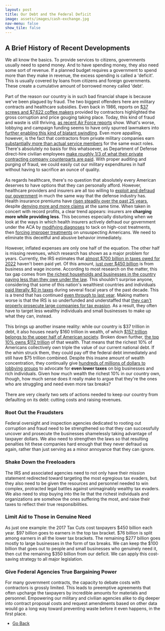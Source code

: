 ```yaml
---
layout: post
title: Our Debt and the Federal Deficit
image: assets/images/cash-exchange.jpg
nav-menu: false
show_tile: false
---
```



<!-- Content -->
<h2 id="content">A Brief History of Recent Developments</h2>

<p>We all know the basics. To provide services to citizens, governments usually need to spend money. And to have spending money, they also need some sort of revenue. If a planned budget requires a government to spend more than they make in revenue, the excess spending is called a 'deficit'. This is usually covered by loans from citizens and foreign governments. These create a cumulative amount of borrowed money called 'debt'.
	<br /><br />
  Part of the reason our country is in such bad financial shape is because we've been plagued by fraud. The two biggest offenders here are military contracts and healthcare subsidies. Even back in 1986, reports on <a href="https://www.latimes.com/archives/la-xpm-1986-07-30-vw-18804-story.html">$37 screws and $7,622 coffee makers</a> provided by contractors highlighted the gross corruption and price gouging taking place. Today, this kind of fraud and waste is still thriving, <a href="https://www.realclearinvestigations.com/articles/2024/11/11/waste_of_the_day_usaf_pays_millions_for_soap_dispensers_1071152.html">as recent Air Force reports</a> show. What's worse, lobbying and campaign funding seems to have only spurred lawmakers into <a href="https://jacobin.com/2024/05/defense-contractors-prices-national-defense-authorization">further enabling this kind of blatant swindling</a>. Even more appalling, however, is the fact that contractors from private military companies earn <a href="https://www.govexec.com/management/2001/07/army-contractors-earn-higher-salaries-study-finds/9618/">substantially more than actual service members</a> for the same exact roles. There's absolutely no basis for this whatsoever, as Department of Defense direct-hire civilian employees <a href="https://www.pogo.org/analysis/dod-contractors-cost-nearly-3-times-more-than-dod-civilians">make roughly 1/3 of what their private contracting company counterparts are paid</a>. With proper auditing and purging of fraud, we could easily cut our military expenditures in half without having to sacrifice an ounce of quality.
	<br /><br />
  As regards healthcare, there's no question that absolutely every American deserves to have options that they can personally afford. However, healthcare providers and insurers are all too willing to <a href="https://www.nhcaa.org/tools-insights/about-health-care-fraud/the-challenge-of-health-care-fraud/">exploit and defraud our government</a> in much the same way that the defense industry has. Health insurance premiums have <a href="https://www.kff.org/report-section/ehbs-2023-section-1-cost-of-health-insurance/">risen steadily over the past 25 years</a>, despite <a href="https://www.hfma.org/fast-finance/aca-marketplace-plans-payment-denial/">denying more and more claims</a> at the same time. When taken in concert with record profits, a clear trend appears: insurers are <b>charging more while providing less</b>. This becomes especially disturbing when we look at the ways in which health insurers actively defraud our government under the ACA by <a href="https://www.wsj.com/health/healthcare/medicare-health-insurance-diagnosis-payments-b4d99a5d">modifying diagnoses</a> to tack on high-cost treatments, then <a href="https://www.propublica.org/article/health-insurance-denials-breaking-state-laws">forcing improper treatments</a> on unsuspecting Americans. We need to eliminate this deceitful and abusive behavior immediately.
	<br /><br />
  However, inflated expenses are only one half of the equation. The other half is missing revenues, which research has shown as a major problem for years. Currently, the IRS estimates that <a href="https://www.irs.gov/statistics/irs-the-tax-gap">almost $700 billion in taxes owed for 2022</a> haven't been paid yet. Of this amount, <a href="https://www.crfb.org/blogs/primer-understanding-tax-gap">just over $450 billion</a> is from business and wage income. According to most research on the matter, this tax gap comes from <a href="https://www.epi.org/publication/tcja-extensions-2025/">the richest households and businesses in the country paying less than they owe under the law</a>. This shouldn't surprise anyone, considering that some of this nation's wealthiest countries and individuals <a href="https://www.americanprogress.org/article/these-19-fortune-100-companies-paid-next-to-nothing-or-nothing-at-all-in-taxes-in-2021/">paid literally $0 in taxes</a> during several fiscal years of the past decade. This is a trend that has continued <a href="https://americansfortaxfairness.org/big-corporations-paid-shockingly-little-taxes-last-year/">even through to last year</a>. Making matters worse is that the IRS is so underfunded and understaffed that <a href="https://www.icij.org/inside-icij/2024/02/inside-the-irs-unit-taking-on-americas-millionaires-and-billionaires/">they can't properly prosecute large companies for tax evasion</a>. As a result, they often have to target less wealthy individuals and small businesses to make up what they can, instead.
	<br /><br />
  This brings up another insane reality: while our country is $37 trillion in debt, it also houses nearly $160 trillion in wealth, of which <a href="https://www.visualcapitalist.com/a-visual-breakdown-of-who-owns-americas-wealth/">$157 trillion belongs to the upper half of American society</a>. Broken down further, <a href="https://www.statista.com/chart/19635/wealth-distribution-percentiles-in-the-us/">the top 10% owns $112 trillion</a> of that wealth. That means that the richest 10% of Americans collectively own triple the value of our current national debt. If the whim struck them, they could pay off the federal debt immediately and still have $75 trillion combined. Despite this insane amount of wealth concentration, they continually give <a href="https://www.citizen.org/news/corporations-are-spending-millions-on-lobbying-to-avoid-taxes/">hundreds of millions of dollars to lobbying groups</a> to advocate for <b>even lower taxes</b> on big businesses and rich individuals. Given how much wealth the richest 10% in our country own, though, how much sense does it really make to argue that they're the ones who are struggling and need even more tax breaks?
	<br /><br />
  There are very clearly two sets of actions needed to keep our country from defaulting on its debt: cutting costs and raising revenues.</p>

<!-- Break -->
<div class="row">
	<div class="4u$ 12u$(medium)">
		<h3>Root Out the Fraudsters</h3>
		<p>Federal oversight and inspection agencies dedicated to rooting out corruption and fraud need to be strengthened so that they can successfully uncover and prosecute the businesses shamelessly taking advantage of taxpayer dollars. We also need to strengthen the laws so that resulting penalties hit these companies hard enough that they never defraud us again, rather than just serving as a minor annoyance that they can ignore.</p>
	</div>
	<div class="4u$ 12u$(small)">
		<h3>Shake Down the Freeloaders</h3>
		<p>The IRS and associated agencies need to not only have their mission statement redirected toward targeting the most egregious tax evaders, but they also need to be given the resources and personnel needed to win complex, protracted legal battles against unimaginably wealthy tax evaders. We also need to stop buying into the lie that the richest individuals and organizations are somehow the ones suffering the most, and raise their taxes to reflect their true responsibilities.</p>
	</div>
	<div class="6u$ 12u$(medium)">
		<h3>Limit Aid to Those in Genuine Need</h3>
		<p>As just one example: the 2017 Tax Cuts cost taxpayers $450 billion each year. $97 billion goes to earners in the top tax bracket. $76 billion is split among earners in all the lower tax brackets. The remaining $277 billion goes mostly to large businesses in the form of tax breaks. We can keep the $100 billion that goes out to people and small businesses who genuinely need it, then cut the remaining $350 billion from our deficit. We can apply this cost-saving strategy to all major legislation.</p>
	</div>
	<div class="4u$ 12u$(small)">
		<h3>Give Federal Agencies True Bargaining Power</h3>
		<p>For many government contracts, the capacity to debate costs with contractors is grossly limited. This leads to preemptive agreements that often upcharge the taxpayers by incredible amounts for materials and personnel. Empowering our military and civilian agencies alike to dig deeper into contract proposal costs and request amendments based on other data would go a long way toward preventing waste before it even happens, in the first place.</p>
	</div>
</div>

<ul class="actions">
	<li><a href="issues.html" class="button next">Go Back</a></li>
</ul>
